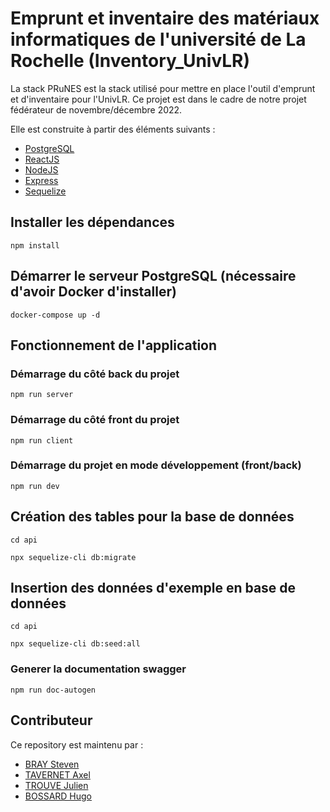 # Emprunt et inventaire des matériaux informatiques de l'université de La Rochelle (Inventory_UnivLR)

La stack PRuNES est la stack utilisé pour mettre en place l'outil d'emprunt et d'inventaire pour l'UnivLR. Ce projet est dans le cadre de notre projet fédérateur de novembre/décembre 2022.

Elle est construite à partir des éléments suivants :

- [PostgreSQL](https://www.postgresql.org/)
- [ReactJS](https://fr.reactjs.org/)
- [NodeJS](https://nodejs.org/fr/)
- [Express](https://expressjs.com/fr/)
- [Sequelize](https://sequelize.org/)

## Installer les dépendances

```
npm install
```

## Démarrer le serveur PostgreSQL (nécessaire d'avoir Docker d'installer)

```
docker-compose up -d
```

## Fonctionnement de l'application

### Démarrage du côté back du projet

```
npm run server
```

### Démarrage du côté front du projet

```
npm run client
```

### Démarrage du projet en mode développement (front/back)

```
npm run dev
```

## Création des tables pour la base de données

```
cd api
```

```
npx sequelize-cli db:migrate
```

## Insertion des données d'exemple en base de données

```
cd api
```

```
npx sequelize-cli db:seed:all
```

### Generer la documentation swagger

```
npm run doc-autogen
```

## Contributeur

Ce repository est maintenu par :

- [BRAY Steven](https://forge.iut-larochelle.fr/sbray)
- [TAVERNET Axel](https://forge.iut-larochelle.fr/ataverne)
- [TROUVE Julien](https://forge.iut-larochelle.fr/jtrouve)
- [BOSSARD Hugo](https://forge.iut-larochelle.fr/hbossard)